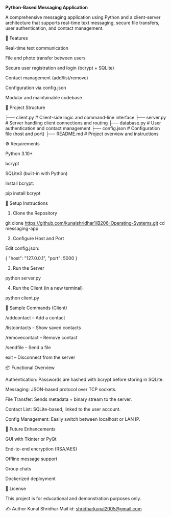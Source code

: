 **Python-Based Messaging Application**

A comprehensive messaging application using Python and a client-server architecture that supports real-time text messaging, secure file transfers, user authentication, and contact management.

🚀 Features

Real-time text communication

File and photo transfer between users

Secure user registration and login (bcrypt + SQLite)

Contact management (add/list/remove)

Configuration via config.json

Modular and maintainable codebase

📁 Project Structure

├── client.py          # Client-side logic and command-line interface
├── server.py          # Server handling client connections and routing
├── database.py        # User authentication and contact management
├── config.json        # Configuration file (host and port)
├── README.md          # Project overview and instructions

⚙️ Requirements

Python 3.10+

bcrypt

SQLite3 (built-in with Python)

Install bcrypt:

pip install bcrypt

🔧 Setup Instructions

1. Clone the Repository

git clone https://github.com/kunalshridhar1/B206-Operating-Systems.git 
cd messaging-app

2. Configure Host and Port

Edit config.json:

{
  "host": "127.0.0.1",
  "port": 5000
}

3. Run the Server

python server.py

4. Run the Client (in a new terminal)

python client.py

🧪 Sample Commands (Client)

/addcontact <username> – Add a contact

/listcontacts – Show saved contacts

/removecontact <username> – Remove contact

/sendfile <username> <filepath> – Send a file

exit – Disconnect from the server

📦 Functional Overview

Authentication: Passwords are hashed with bcrypt before storing in SQLite.

Messaging: JSON-based protocol over TCP sockets.

File Transfer: Sends metadata + binary stream to the server.

Contact List: SQLite-based, linked to the user account.

Config Management: Easily switch between localhost or LAN IP.

📌 Future Enhancements

GUI with Tkinter or PyQt

End-to-end encryption (RSA/AES)

Offline message support

Group chats

Dockerized deployment

📄 License

This project is for educational and demonstration purposes only.

✍️ Author
Kunal Shridhar
Mail id: shridharkunal2005@gmail.com

